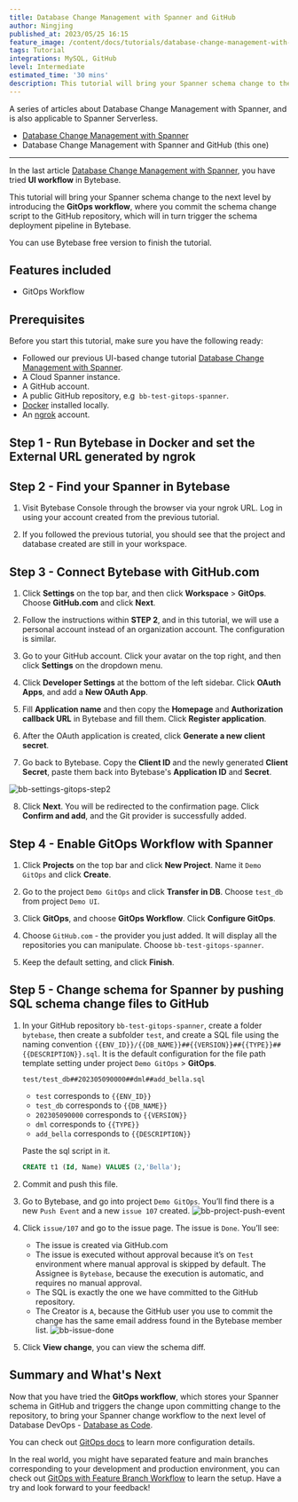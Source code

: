 ```yaml
---
title: Database Change Management with Spanner and GitHub
author: Ningjing
published_at: 2023/05/25 16:15
feature_image: /content/docs/tutorials/database-change-management-with-spanner-and-github/feature-image.webp
tags: Tutorial
integrations: MySQL, GitHub
level: Intermediate
estimated_time: '30 mins'
description: This tutorial will bring your Spanner schema change to the next level by introducing the GitOps workflow, where you commit schema change script to the GitHub repository, which will in turn trigger the schema deployment pipeline in Bytebase.
---
```


A series of articles about Database Change Management with Spanner, and is also applicable to Spanner Serverless.

- [Database Change Management with Spanner](/docs/tutorials/database-change-management-with-spanner)
- Database Change Management with Spanner and GitHub (this one)

---

In the last article [Database Change Management with Spanner](/docs/tutorials/database-change-management-with-spanner), you have tried **UI workflow** in Bytebase.

This tutorial will bring your Spanner schema change to the next level by introducing the **GitOps workflow**, where you commit the schema change script to the GitHub repository, which will in turn trigger the schema deployment pipeline in Bytebase.

You can use Bytebase free version to finish the tutorial.

## Features included

- GitOps Workflow

## Prerequisites

Before you start this tutorial, make sure you have the following ready:

- Followed our previous UI-based change tutorial [Database Change Management with Spanner](/docs/tutorials/database-change-management-with-spanner).
- A Cloud Spanner instance.
- A GitHub account.
- A public GitHub repository, e.g  `bb-test-gitops-spanner`.
- [Docker](https://www.docker.com/) installed locally.
- An [ngrok](http://ngrok.com/) account.

## Step 1 - Run Bytebase in Docker and set the External URL generated by ngrok

<IncludeBlock url="/docs/get-started/install/vcs-with-ngrok"></IncludeBlock>

## Step 2 - Find your Spanner in Bytebase

1. Visit Bytebase Console through the browser via your ngrok URL. Log in using your account created from the previous tutorial.

2. If you followed the previous tutorial, you should see that the project and database created are still in your workspace.

## Step 3 - Connect Bytebase with GitHub.com

1. Click **Settings** on the top bar, and then click **Workspace** > **GitOps**. Choose **GitHub.com** and click **Next**.

2. Follow the instructions within **STEP 2**, and in this tutorial, we will use a personal account instead of an organization account. The configuration is similar.

3. Go to your GitHub account. Click your avatar on the top right, and then click **Settings** on the dropdown menu.

4. Click **Developer Settings** at the bottom of the left sidebar. Click **OAuth Apps**, and add a **New OAuth App**.
5. Fill **Application name** and then copy the **Homepage** and **Authorization callback URL** in Bytebase and fill them. Click **Register application**.

6. After the OAuth application is created, click **Generate a new client secret**.

7. Go back to Bytebase. Copy the **Client ID** and the newly generated **Client Secret**, paste them back into Bytebase's **Application ID** and **Secret**.

![bb-settings-gitops-step2](/content/docs/tutorials/database-change-management-with-spanner-and-github/bb-settings-gitops-step2.webp)

8. Click **Next**. You will be redirected to the confirmation page. Click **Confirm and add**, and the Git provider is successfully added.

## Step 4 - Enable GitOps Workflow with Spanner

1. Click **Projects** on the top bar and click **New Project**. Name it `Demo GitOps` and click **Create**.
2. Go to the project `Demo GitOps` and click **Transfer in DB**. Choose `test_db` from project `Demo UI`.

3. Click **GitOps**, and choose **GitOps Workflow**. Click **Configure GitOps**.

4. Choose `GitHub.com` - the provider you just added. It will display all the repositories you can manipulate. Choose `bb-test-gitops-spanner`.

5. Keep the default setting, and click **Finish**.

## Step 5 - Change schema for Spanner by pushing SQL schema change files to GitHub

1. In your GitHub repository `bb-test-gitops-spanner`, create a folder `bytebase`, then create a subfolder `test`, and create a SQL file using the naming convention `{{ENV_ID}}/{{DB_NAME}}##{{VERSION}}##{{TYPE}}##{{DESCRIPTION}}.sql`. It is the default configuration for the file path template setting under project `Demo GitOps` > **GitOps**.

   `test/test_db##202305090000##dml##add_bella.sql`

   - `test` corresponds to `{{ENV_ID}}`
   - `test_db` corresponds to `{{DB_NAME}}`
   - `202305090000` corresponds to `{{VERSION}}`
   - `dml` corresponds to `{{TYPE}}`
   - `add_bella` corresponds to `{{DESCRIPTION}}`

   Paste the sql script in it.

   ```sql
   CREATE t1 (Id, Name) VALUES (2,'Bella');
   ```

2. Commit and push this file.

3. Go to Bytebase, and go into project `Demo GitOps`. You’ll find there is a new `Push Event` and a new `issue 107` created.
   ![bb-project-push-event](/content/docs/tutorials/database-change-management-with-spanner-and-github/bb-project-push-event.webp)

4. Click `issue/107` and go to the issue page. The issue is `Done`. You’ll see:

   - The issue is created via GitHub.com
   - The issue is executed without approval because it’s on `Test` environment where manual approval is skipped by default. The Assignee is `Bytebase`, because the execution is automatic, and requires no manual approval.
   - The SQL is exactly the one we have committed to the GitHub repository.
   - The Creator is `A`, because the GitHub user you use to commit the change has the same email address found in the Bytebase member list.
     ![bb-issue-done](/content/docs/tutorials/database-change-management-with-spanner-and-github/bb-issue-done.webp)

5. Click **View change**, you can view the schema diff.

## Summary and What's Next

Now that you have tried the **GitOps workflow**, which stores your Spanner schema in GitHub and triggers the change upon committing change to the repository, to bring your Spanner change workflow to the next level of Database DevOps - [Database as Code](/blog/database-as-code).

You can check out [GitOps docs](/docs/vcs-integration/overview) to learn more configuration details.

In the real world, you might have separated feature and main branches corresponding to your development and production environment, you can check out [GitOps with Feature Branch Workflow](/docs/how-to/workflow/gitops-feature-branch) to learn the setup. Have a try and look forward to your feedback!
